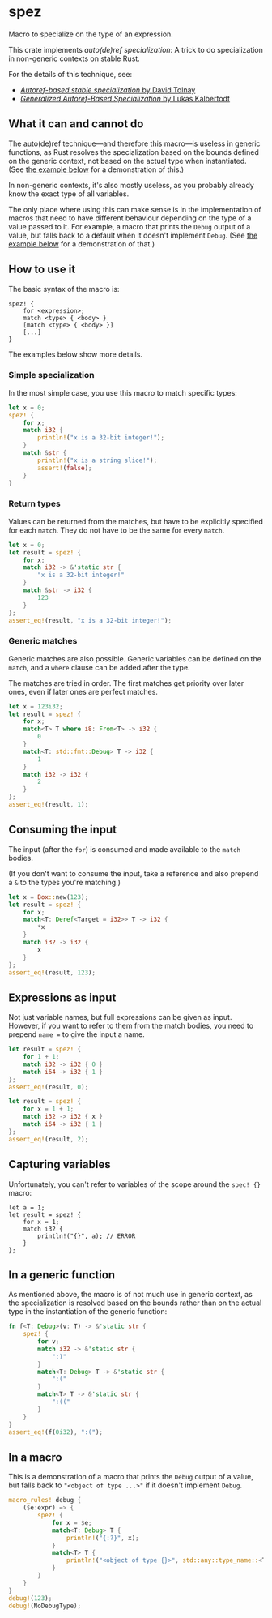 # spez

Macro to specialize on the type of an expression.

This crate implements *auto(de)ref specialization*:
A trick to do specialization in non-generic contexts on stable Rust.

For the details of this technique, see:
 - [*Autoref-based stable specialization* by David Tolnay][autoref]
 - [*Generalized Autoref-Based Specialization* by Lukas Kalbertodt][autoderef]

[autoref]: https://github.com/dtolnay/case-studies/blob/master/autoref-specialization/README.md
[autoderef]: http://lukaskalbertodt.github.io/2019/12/05/generalized-autoref-based-specialization.html

## What it can and cannot do

The auto(de)ref technique—and therefore this macro—is useless in generic
functions, as Rust resolves the specialization based on the bounds defined
on the generic context, not based on the actual type when instantiated.
(See [the example below](#in-a-generic-function) for a demonstration of
this.)

In non-generic contexts, it's also mostly useless, as you probably already
know the exact type of all variables.

The only place where using this can make sense is in the implementation of
macros that need to have different behaviour depending on the type of a
value passed to it. For example, a macro that prints the `Debug` output of
a value, but falls back to a default when it doesn't implement `Debug`.
(See [the example below](#in-a-macro) for a demonstration of
that.)

## How to use it

The basic syntax of the macro is:

```
spez! {
    for <expression>;
    match <type> { <body> }
    [match <type> { <body> }]
    [...]
}
```

The examples below show more details.

### Simple specialization

In the most simple case, you use this macro to match specific types:

```rust
let x = 0;
spez! {
    for x;
    match i32 {
        println!("x is a 32-bit integer!");
    }
    match &str {
        println!("x is a string slice!");
        assert!(false);
    }
}
```

### Return types

Values can be returned from the matches, but have to be explicitly
specified for each `match`. They do not have to be the same for every
`match`.

```rust
let x = 0;
let result = spez! {
    for x;
    match i32 -> &'static str {
        "x is a 32-bit integer!"
    }
    match &str -> i32 {
        123
    }
};
assert_eq!(result, "x is a 32-bit integer!");
```

### Generic matches

Generic matches are also possible. Generic variables can be defined
on the `match`, and a `where` clause can be added after the type.

The matches are tried in order. The first matches get priority over later
ones, even if later ones are perfect matches.

```rust
let x = 123i32;
let result = spez! {
    for x;
    match<T> T where i8: From<T> -> i32 {
        0
    }
    match<T: std::fmt::Debug> T -> i32 {
        1
    }
    match i32 -> i32 {
        2
    }
};
assert_eq!(result, 1);
```

## Consuming the input

The input (after the `for`) is consumed and made available to the `match`
bodies.

(If you don't want to consume the input, take a reference and also prepend
a `&` to the types you're matching.)

```rust
let x = Box::new(123);
let result = spez! {
    for x;
    match<T: Deref<Target = i32>> T -> i32 {
        *x
    }
    match i32 -> i32 {
        x
    }
};
assert_eq!(result, 123);
```

## Expressions as input

Not just variable names, but full expressions can be given as input.
However, if you want to refer to them from the match bodies, you need to
prepend `name =` to give the input a name.

```rust
let result = spez! {
    for 1 + 1;
    match i32 -> i32 { 0 }
    match i64 -> i32 { 1 }
};
assert_eq!(result, 0);
```

```rust
let result = spez! {
    for x = 1 + 1;
    match i32 -> i32 { x }
    match i64 -> i32 { 1 }
};
assert_eq!(result, 2);
```

## Capturing variables

Unfortunately, you can't refer to variables of the scope around the `spec! {}` macro:

```compile_fail
let a = 1;
let result = spez! {
    for x = 1;
    match i32 {
        println!("{}", a); // ERROR
    }
};
```

## In a generic function

As mentioned above, the macro is of not much use in generic context, as the
specialization is resolved based on the bounds rather than on the actual
type in the instantiation of the generic function:

```rust
fn f<T: Debug>(v: T) -> &'static str {
    spez! {
        for v;
        match i32 -> &'static str {
            ":)"
        }
        match<T: Debug> T -> &'static str {
            ":("
        }
        match<T> T -> &'static str {
            ":(("
        }
    }
}
assert_eq!(f(0i32), ":(");
```

## In a macro

This is a demonstration of a macro that prints the `Debug` output of a
value, but falls back to `"<object of type ...>"` if it doesn't implement
`Debug`.

```rust
macro_rules! debug {
    ($e:expr) => {
        spez! {
            for x = $e;
            match<T: Debug> T {
                println!("{:?}", x);
            }
            match<T> T {
                println!("<object of type {}>", std::any::type_name::<T>());
            }
        }
    }
}
debug!(123);
debug!(NoDebugType);
```
